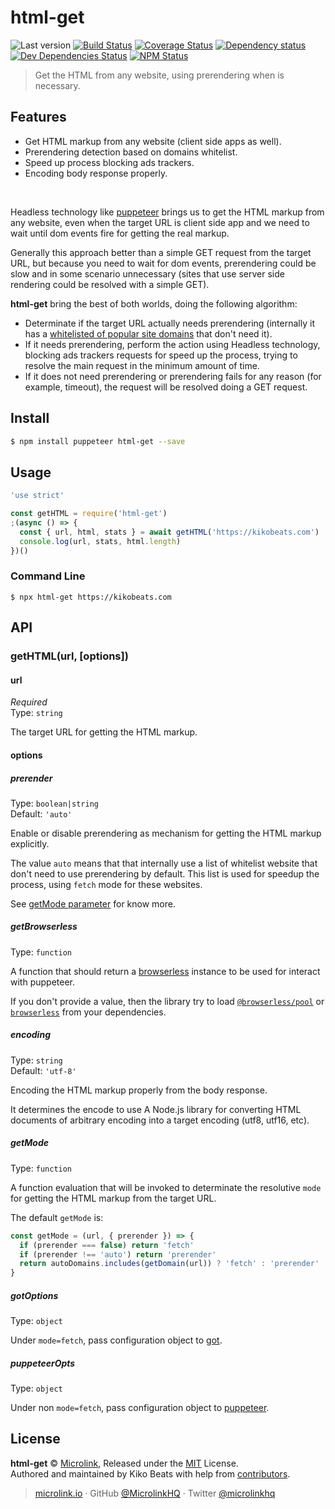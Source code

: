 # html-get

![Last version](https://img.shields.io/github/tag/microlinkhq/html-get.svg?style=flat-square)
[![Build Status](https://img.shields.io/travis/microlinkhq/html-get/master.svg?style=flat-square)](https://travis-ci.com/microlinkhq/html-get)
[![Coverage Status](https://img.shields.io/coveralls/microlinkhq/html-get.svg?style=flat-square)](https://coveralls.io/github/microlinkhq/html-get)
[![Dependency status](https://img.shields.io/david/microlinkhq/html-get.svg?style=flat-square)](https://david-dm.org/microlinkhq/html-get)
[![Dev Dependencies Status](https://img.shields.io/david/dev/microlinkhq/html-get.svg?style=flat-square)](https://david-dm.org/microlinkhq/html-get#info=devDependencies)
[![NPM Status](https://img.shields.io/npm/dm/html-get.svg?style=flat-square)](https://www.npmjs.org/package/html-get)

> Get the HTML from any website, using prerendering when is necessary.

## Features

- Get HTML markup from any website (client side apps as well).
- Prerendering detection based on domains whitelist.
- Speed up process blocking ads trackers.
- Encoding body response properly.

<br>

Headless technology like [puppeteer](https://github.com/GoogleChrome/puppeteer) brings us to get the HTML markup from any website, even when the target URL is client side app and we need to wait until dom events fire for getting the real markup.

Generally this approach better than a simple GET request from the target URL, but because you need to wait for dom events, prerendering could be slow and in some scenario unnecessary (sites that use server side rendering could be resolved with a simple GET).

**html-get** bring the best of both worlds, doing the following algorithm:

- Determinate if the target URL actually needs prerendering (internally it has a [whitelisted of popular site domains](https://github.com/microlinkhq/html-get/blob/master/src/auto-domains.js) that don't need it).
- If it needs prerendering, perform the action using Headless technology, blocking ads trackers requests for speed up the process, trying to resolve the main request in the minimum amount of time.
- If it does not need prerendering or prerendering fails for any reason (for example, timeout), the request will be resolved doing a GET request.


## Install

```bash
$ npm install puppeteer html-get --save
```

## Usage

```js
'use strict'

const getHTML = require('html-get')
;(async () => {
  const { url, html, stats } = await getHTML('https://kikobeats.com')
  console.log(url, stats, html.length)
})()
```

### Command Line

```
$ npx html-get https://kikobeats.com
```

## API

### getHTML(url, [options])

#### url

*Required*<br>
Type: `string`

The target URL for getting the HTML markup.

#### options

##### prerender

Type: `boolean|string`<br>
Default: `'auto'`

Enable or disable prerendering as mechanism for getting the HTML markup explicitly.

The value `auto` means that that internally use a list of whitelist website that don't need to use prerendering by default. This list is used for speedup the process, using `fetch` mode for these websites.

See [getMode parameter](#getMode) for know more.

##### getBrowserless

Type: `function`<br>

A function that should return a [browserless](https://browserless.js.org/) instance to be used for interact with puppeteer.

If you don't provide a value, then the library try to load [`@browserless/pool`](https://www.npmjs.com/package/@browserless/pool) or [`browserless`](https://www.npmjs.com/package/browserless) from your dependencies.

##### encoding

Type: `string`<br>
Default: `'utf-8'`

Encoding the HTML markup properly from the body response.

It determines the encode to use A Node.js library for converting HTML documents of arbitrary encoding into a target encoding (utf8, utf16, etc).

##### getMode

Type: `function`<br>

A function evaluation that will be invoked to determinate the resolutive `mode` for getting the HTML markup from the target URL.

The default `getMode` is:

```js
const getMode = (url, { prerender }) => {
  if (prerender === false) return 'fetch'
  if (prerender !== 'auto') return 'prerender'
  return autoDomains.includes(getDomain(url)) ? 'fetch' : 'prerender'
}
```

##### gotOptions

Type: `object`<br>

Under `mode=fetch`, pass configuration object to [got](https://www.npmjs.com/package/got).

##### puppeteerOpts

Type: `object`

Under non `mode=fetch`, pass configuration object to [puppeteer](https://www.npmjs.com/package/puppeteer).

## License

**html-get** © [Microlink](https://microlink.io), Released under the [MIT](https://github.com/microlinkhq/html-get/blob/master/LICENSE.md) License.<br>
Authored and maintained by Kiko Beats with help from [contributors](https://github.com/microlinkhq/html-get/contributors).

> [microlink.io](https://microlink.io) · GitHub [@MicrolinkHQ](https://github.com/microlinkhq) · Twitter [@microlinkhq](https://twitter.com/microlinkhq)
